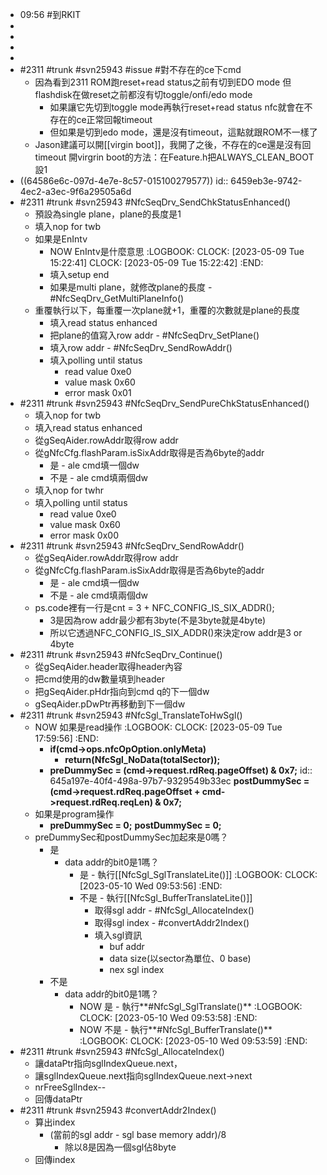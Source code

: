- 09:56 #到RKIT
-
-
-
-
- #2311 #trunk #svn25943 #issue #對不存在的ce下cmd
	- 因為看到2311 ROM跑reset+read status之前有切到EDO mode
	  但flashdisk在做reset之前都沒有切toggle/onfi/edo mode
		- 如果讓它先切到toggle mode再執行reset+read status
		  nfc就會在不存在的ce正常回報timeout
		- 但如果是切到edo mode，還是沒有timeout，這點就跟ROM不一樣了
	- Jason建議可以開[[virgin boot]]，我開了之後，不存在的ce還是沒有回timeout
	  開virgrin boot的方法：在Feature.h把ALWAYS_CLEAN_BOOT設1
- ((64586e6c-097d-4e7e-8c57-015100279577))
  id:: 6459eb3e-9742-4ec2-a3ec-9f6a29505a6d
- #2311 #trunk #svn25943 #NfcSeqDrv_SendChkStatusEnhanced()
	- 預設為single plane，plane的長度是1
	- 填入nop for twb
	- 如果是EnIntv
		- NOW EnIntv是什麼意思
		  :LOGBOOK:
		  CLOCK: [2023-05-09 Tue 15:22:41]
		  CLOCK: [2023-05-09 Tue 15:22:42]
		  :END:
		- 填入setup end
		- 如果是multi plane，就修改plane的長度 - #NfcSeqDrv_GetMultiPlaneInfo()
	- 重覆執行以下，每重覆一次plane就+1，重覆的次數就是plane的長度
		- 填入read status enhanced
		- 把plane的值寫入row addr - #NfcSeqDrv_SetPlane()
		- 填入row addr - #NfcSeqDrv_SendRowAddr()
		- 填入polling until status
			- read value 0xe0
			- value mask 0x60
			- error mask 0x01
- #2311 #trunk #svn25943 #NfcSeqDrv_SendPureChkStatusEnhanced()
	- 填入nop for twb
	- 填入read status enhanced
	- 從gSeqAider.rowAddr取得row addr
	- 從gNfcCfg.flashParam.isSixAddr取得是否為6byte的addr
		- 是 - ale cmd填一個dw
		- 不是 - ale cmd填兩個dw
	- 填入nop for twhr
	- 填入polling until status
		- read value 0xe0
		- value mask 0x60
		- error mask 0x00
- #2311 #trunk #svn25943 #NfcSeqDrv_SendRowAddr()
	- 從gSeqAider.rowAddr取得row addr
	- 從gNfcCfg.flashParam.isSixAddr取得是否為6byte的addr
		- 是 - ale cmd填一個dw
		- 不是 - ale cmd填兩個dw
	- ps.code裡有一行是cnt = 3 + NFC_CONFIG_IS_SIX_ADDR();
		- 3是因為row addr最少都有3byte(不是3byte就是4byte)
		- 所以它透過NFC_CONFIG_IS_SIX_ADDR()來決定row addr是3 or 4byte
- #2311 #trunk #svn25943 #NfcSeqDrv_Continue()
	- 從gSeqAider.header取得header內容
	- 把cmd使用的dw數量填到header
	- 把gSeqAider.pHdr指向到cmd q的下一個dw
	- gSeqAider.pDwPtr再移動到下一個dw
- #2311 #trunk #svn25943 #NfcSgl_TranslateToHwSgl()
	- NOW 如果是read操作
	  :LOGBOOK:
	  CLOCK: [2023-05-09 Tue 17:59:56]
	  :END:
		- **if(cmd->ops.nfcOpOption.onlyMeta)**
			- **return(NfcSgl_NoData(totalSector));**
		- **preDummySec = (cmd->request.rdReq.pageOffset) & 0x7;**
		  id:: 645a197e-40f4-498a-97b7-9329549b33ec
		  **postDummySec = (cmd->request.rdReq.pageOffset + cmd->request.rdReq.reqLen) & 0x7;**
	- 如果是program操作
		- **preDummySec = 0;**
		  **postDummySec = 0;**
	- preDummySec和postDummySec加起來是0嗎？
		- 是
			- data addr的bit0是1嗎？
				- 是 - 執行[[NfcSgl_SglTranslateLite()]]
				  :LOGBOOK:
				  CLOCK: [2023-05-10 Wed 09:53:56]
				  :END:
				- 不是 - 執行[[NfcSgl_BufferTranslateLite()]]
					- 取得sgl addr - #NfcSgl_AllocateIndex()
					- 取得sgl index - #convertAddr2Index()
					- 填入sgl資訊
						- buf addr
						- data size(以sector為單位、0 base)
						- nex sgl index
		- 不是
			- data addr的bit0是1嗎？
				- NOW 是 - 執行**#NfcSgl_SglTranslate()**
				  :LOGBOOK:
				  CLOCK: [2023-05-10 Wed 09:53:58]
				  :END:
				- NOW 不是 - 執行**#NfcSgl_BufferTranslate()**
				  :LOGBOOK:
				  CLOCK: [2023-05-10 Wed 09:53:59]
				  :END:
- #2311 #trunk #svn25943 #NfcSgl_AllocateIndex()
	- 讓dataPtr指向sglIndexQueue.next，
	- 讓sglIndexQueue.next指向sglIndexQueue.next->next
	- nrFreeSglIndex--
	- 回傳dataPtr
- #2311 #trunk #svn25943 #convertAddr2Index()
	- 算出index
		- (當前的sgl addr - sgl base memory addr)/8
			- 除以8是因為一個sgl佔8byte
	- 回傳index